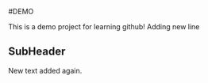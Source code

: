#DEMO

This is a demo project for learning github!
Adding new line

## SubHeader

New text added again.
